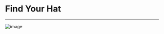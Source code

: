 # Find Your Hat
---

![image](https://user-images.githubusercontent.com/29739432/125795331-3552cce4-b9dc-45d3-9a20-842bd1f0c8d7.png)

